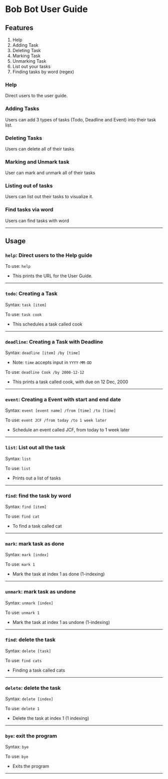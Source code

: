 # Bob Bot User Guide

## Features
1. Help
1. Adding Task
1. Deleting Task
1. Marking Task
1. Unmarking Task
1. List out your tasks
1. Finding tasks by word (regex)

### Help
Direct users to the user guide.

### Adding Tasks
Users can add 3 types of tasks (Todo, Deadline and Event) into their task list.

### Deleting Tasks
Users can delete all of their tasks

### Marking and Unmark task
User can mark and unmark all of their tasks

### Listing out of tasks
Users can list out their tasks to visualize it.

### Find tasks via word
Users can find tasks with word

---
## Usage

### `help`: Direct users to the Help guide
To use:
`help`
- This prints the URL for the User Guide.
---
### `todo`:  Creating a Task
Syntax:
`task [item]`

To use:
`task cook`
- This schedules a task called cook
---
### `deadline`: Creating a Task with Deadline
Syntax:
`deadline [item] /by [time]`
- Note: `time` accepts input in `YYYY-MM-DD`

To use:
`deadline Cook /by 2000-12-12`
- This prints a task called cook, with due on 12 Dec, 2000
---
### `event`: Creating a Event with start and end date
Syntax:
`event [event name] /from [time] /to [time]`

To use:
`event JCF /from today /to 1 week later`
- Schedule an event called JCF, from today to 1 week later
---
### `list`: List out all the task
Syntax:
`list`

To use:
`list`
- Prints out a list of tasks
---
### `find`: find the task by word
Syntax:
`find [item]`

To use:
`find cat`
- To find a task called cat
---
### `mark`: mark task as done
Syntax:
`mark [index]`

To use:
`mark 1`
- Mark the task at index 1 as done (1-indexing)
---
### `unmark`: mark task as undone
Syntax:
`unmark [index]`

To use:
`unmark 1`
- Mark the task at index 1 as undone (1-indexing)
---
### `find`: delete the task
Syntax:
`delete [task]`

To use:
`find cats`
- Finding a task called cats
---
### `delete`: delete the task
Syntax:
`delete [index]`

To use:
`delete 1`
- Delete the task at index 1 (1 indexing)
---
### `bye`: exit the program
Syntax:
`bye`

To use:
`bye`
- Exits the program
---